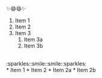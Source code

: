 :sparkles::smile::smile::sparkles:
1. Item 1
2. Item 2
3. Item 3
   1. Item 3a
   2. Item 3b
 </br>
:sparkles::smile::smile::sparkles:
</br>
* Item 1
* Item 2
  * Item 2a
  * Item 2b
